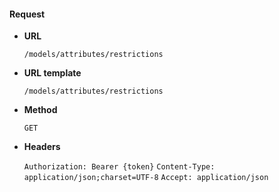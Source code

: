 #### Request

* **URL**

  `/models/attributes/restrictions`

* **URL template**

  `/models/attributes/restrictions`

* **Method**

  `GET`

* **Headers**

  `Authorization: Bearer {token}`
  `Content-Type: application/json;charset=UTF-8`
  `Accept: application/json`
